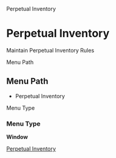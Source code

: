 
Perpetual Inventory
# Perpetual Inventory


Maintain Perpetual Inventory Rules

Menu Path
## Menu Path



- Perpetual Inventory

Menu Type
### Menu Type

**Window**


[Perpetual Inventory](../../window-perpetual-inventory.md)